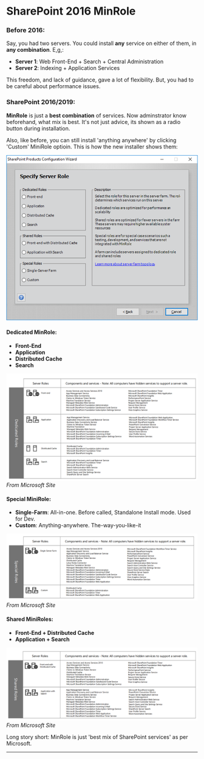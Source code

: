# SharePoint 2016 MinRole

### Before 2016:

Say, you had two servers. You could install **any** service on either of them, in **any combination**. E,g,:

- **Server 1**: Web Front-End + Search + Central Administration
- **Server 2**: Indexing + Application Services

This freedom, and lack of guidance, gave a lot of flexibility. But, you had to be careful about performance issues.

### SharePoint 2016/2019:

**MinRole** is just a **best combination** of services. Now adminstrator know beforehand, what mix is best. It's not just advice, its shown as a radio  button during installation.

Also, like before, you can still install 'anything anywhere' by clicking 'Custom' MiniRole optioin. This is how the new installer shows them:

![alt text](images\image-6.png)

#### Dedicated MinRole:

- **Front-End**
- **Application**
- **Distributed Cache**
- **Search**

![dedicated_roles](images\image-10.png)
*From Microsoft Site*


#### Special MiniRole:

- **Single-Farm**: All-in-one. Before called, Standalone Install mode. Used for Dev.
- **Custom**: Anything-anywhere. The-way-you-like-it

![alt text](images\image-12.png)
*From Microsoft Site*

#### Shared MiniRoles:

- **Front-End + Distributed Cache**
- **Application +  Search**

![alt text](images\image-11.png)
*From Microsoft Site*


Long story short: MinRole is just 'best mix of SharePoint services' as per Microsoft.

---